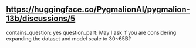 ## https://huggingface.co/PygmalionAI/pygmalion-13b/discussions/5

contains_question: yes
question_part: May I ask if you are considering expanding the dataset and model scale to 30~65B?